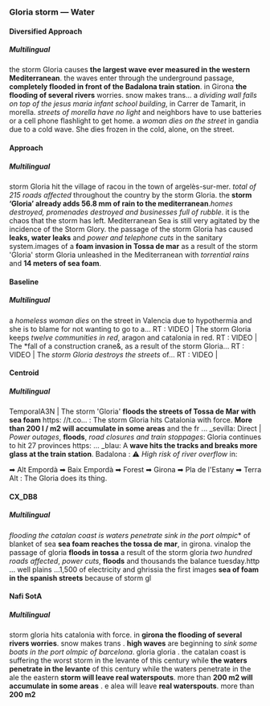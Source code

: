 ### Gloria storm — Water


#### Diversified Approach

##### Multilingual

the storm Gloria causes **the largest wave ever measured in the western Mediterranean**. the waves enter through the underground passage, **completely flooded in front of the Badalona train station**. in Girona **the flooding of several rivers** worries. snow makes trans...
a *dividing wall falls on top of the jesus maria infant school building*, in Carrer de Tamarit, in morella. *streets of morella have no light* and neighbors have to use batteries or a cell phone flashlight to get home. a *woman dies on the street* in gandia due to a cold wave. She dies frozen in the cold, alone, on the street.


#### Approach

##### Multilingual

storm Gloria hit the village of racou in the town of argelès-sur-mer. *total of 215 roads affected* throughout the country by the storm Gloria. the **storm ‘Gloria’ already adds 56.8 mm of rain to the mediterranean**.*homes destroyed, promenades destroyed and businesses full of rubble*. it is the chaos that the storm has left. Mediterranean Sea is still very agitated by the incidence of the Storm Glory. the passage of the storm Gloria has caused **leaks, water leaks** and *power and telephone cuts* in the sanitary system.images of a **foam invasion in Tossa de mar** as a result of the storm 'Gloria' storm Gloria unleashed in the Mediterranean with *torrential rains* and **14 meters of sea foam**.


#### Baseline

##### Multilingual

a *homeless woman dies* on the street in Valencia due to hypothermia and she is to blame for not wanting to go to a... RT : VIDEO | The storm Gloria keeps *twelve communities in red*, aragon and catalonia in red. RT : VIDEO | The *fall of a construction crane&, as a result of the storm Gloria... RT : VIDEO | The *storm Gloria destroys the streets* of... RT : VIDEO |


#### Centroid

##### Multilingual

TemporalA3N | The storm 'Gloria' **floods the streets of Tossa de Mar with sea foam**  https: //t.co…  : The storm Gloria hits Catalonia with force.
**More than 200 l / m2 will accumulate in some areas** and the fr ...  _sevilla: Direct | *Power outages*, **floods**, *road closures and train stoppages*: Gloria continues to hit 27 provinces https: ...  _blau: A **wave hits the tracks and breaks more glass at the train station**.
Badalona   : ⚠ *High risk of river overflow* in:

➡ Alt Empordà
➡ Baix Empordà
➡ Forest
➡ Girona
➡ Pla de l'Estany
➡ Terra Alt  : The Gloria does its thing.


#### CX\_DB8

##### Multilingual

**flooding the catalan coast* is waters penetrate sink in the port olmpic** of blanket of sea **sea foam reaches the tossa de mar**, in girona. vinalop the passage of gloria **floods in tossa** a result of the storm gloria *two hundred roads affected*, *power cuts*, **floods** and thousands the balance tuesday.http ... well plains ...1,500 of electricity and ghrissia the first images **sea of foam in the spanish streets** because of storm gl


#### Nafi SotA

##### Multilingual

storm gloria hits catalonia with force. in **girona the flooding of several rivers worries**. snow makes trans .
**high waves** are beginning to *sink some boats in the port olmpic of barcelona*. gloria gloria .
the catalan coast is suffering the worst storm in the levante of this century while **the waters penetrate in the levante** of this century while the waters penetrate in the
ale the eastern **storm will leave real waterspouts**. more than **200 m2 will accumulate in some areas** .
e alea will leave **real waterspouts**. more than **200 m2**
